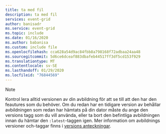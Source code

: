 ```yaml
---
title: ta med fil
description: ta med fil
services: event-grid
author: banisadr
ms.service: event-grid
ms.topic: include
ms.date: 01/16/2020
ms.author: babanisa
ms.custom: include file
ms.openlocfilehash: cca628a54d9ac84fbb8a798168f72adbaa24aa48
ms.sourcegitcommit: 5d6ce6dceaf883dbafeb44517ff3df5cd153f929
ms.translationtype: MT
ms.contentlocale: sv-SE
ms.lasthandoff: 01/29/2020
ms.locfileid: "76844569"
---
```

>[!NOTE]
> Kontrol lera alltid versionen av din avbildning för att se till att den har den feautures som du behöver. Om du redan har en tidigare version av behållar avbildningen som redan har hämtats på din dator måste du ange den versions tagg som du vill använda, eller ta bort den befintliga avbildningen innan du hämtar den `:latest`-taggen igen. Mer information om avbildnings versioner och-taggar finns i [versions anteckningar](../articles/event-grid/edge/release-notes.md).
